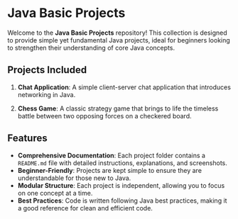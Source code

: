 # Java Basic Projects

Welcome to the **Java Basic Projects** repository! This collection is designed to provide simple yet fundamental Java projects, ideal for beginners looking to strengthen their understanding of core Java concepts.

## Projects Included

1. **Chat Application**: A simple client-server chat application that introduces networking in Java.

2. **Chess Game**: A classic strategy game that brings to life the timeless battle between two opposing forces on a checkered board.

## Features

- **Comprehensive Documentation**: Each project folder contains a `README.md` file with detailed instructions, explanations, and screenshots.
- **Beginner-Friendly**: Projects are kept simple to ensure they are understandable for those new to Java.
- **Modular Structure**: Each project is independent, allowing you to focus on one concept at a time.
- **Best Practices**: Code is written following Java best practices, making it a good reference for clean and efficient code.

